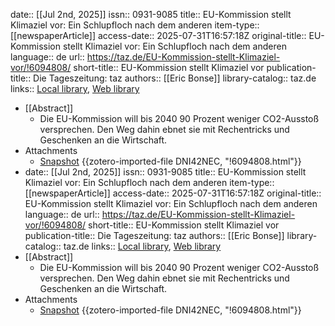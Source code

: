 date:: [[Jul 2nd, 2025]]
issn:: 0931-9085
title:: EU-Kommission stellt Klimaziel vor: Ein Schlupfloch nach dem anderen
item-type:: [[newspaperArticle]]
access-date:: 2025-07-31T16:57:18Z
original-title:: EU-Kommission stellt Klimaziel vor: Ein Schlupfloch nach dem anderen
language:: de
url:: https://taz.de/EU-Kommission-stellt-Klimaziel-vor/!6094808/
short-title:: EU-Kommission stellt Klimaziel vor
publication-title:: Die Tageszeitung: taz
authors:: [[Eric Bonse]]
library-catalog:: taz.de
links:: [Local library](zotero://select/library/items/B77N8WH9), [Web library](https://www.zotero.org/users/46463/items/B77N8WH9)

- [[Abstract]]
	- Die EU-Kommission will bis 2040 90 Prozent weniger CO2-Ausstoß versprechen. Den Weg dahin ebnet sie mit Rechentricks und Geschenken an die Wirtschaft.
- Attachments
	- [Snapshot](https://taz.de/EU-Kommission-stellt-Klimaziel-vor/!6094808/) {{zotero-imported-file DNI42NEC, "!6094808.html"}}
- date:: [[Jul 2nd, 2025]]
  issn:: 0931-9085
  title:: EU-Kommission stellt Klimaziel vor: Ein Schlupfloch nach dem anderen
  item-type:: [[newspaperArticle]]
  access-date:: 2025-07-31T16:57:18Z
  original-title:: EU-Kommission stellt Klimaziel vor: Ein Schlupfloch nach dem anderen
  language:: de
  url:: https://taz.de/EU-Kommission-stellt-Klimaziel-vor/!6094808/
  short-title:: EU-Kommission stellt Klimaziel vor
  publication-title:: Die Tageszeitung: taz
  authors:: [[Eric Bonse]]
  library-catalog:: taz.de
  links:: [Local library](zotero://select/library/items/B77N8WH9), [Web library](https://www.zotero.org/users/46463/items/B77N8WH9)
- [[Abstract]]
	- Die EU-Kommission will bis 2040 90 Prozent weniger CO2-Ausstoß versprechen. Den Weg dahin ebnet sie mit Rechentricks und Geschenken an die Wirtschaft.
- Attachments
	- [Snapshot](https://taz.de/EU-Kommission-stellt-Klimaziel-vor/!6094808/) {{zotero-imported-file DNI42NEC, "!6094808.html"}}